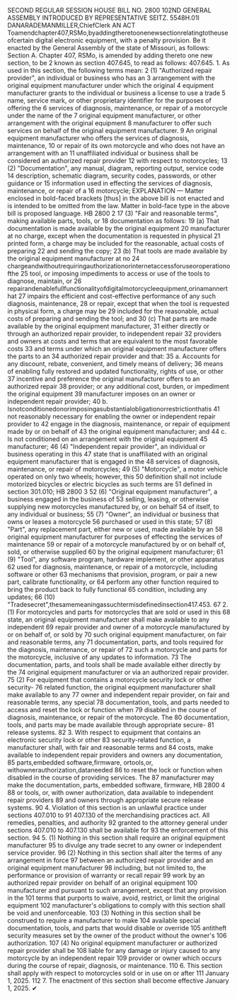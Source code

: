 SECOND REGULAR SESSION
HOUSE BILL NO. 2800
102ND GENERAL ASSEMBLY
INTRODUCED BY REPRESENTATIVE SEITZ.
5548H.01I DANARADEMANMILLER,ChiefClerk
AN ACT
Toamendchapter407,RSMo,byaddingtheretoonenewsectionrelatingtotheuseofcertain
digital electronic equipment, with a penalty provision.
Be it enacted by the General Assembly of the state of Missouri, as follows:
Section A. Chapter 407, RSMo, is amended by adding thereto one new section, to be
2 known as section 407.645, to read as follows:
407.645. 1. As used in this section, the following terms mean:
2 (1) "Authorized repair provider", an individual or business who has an
3 arrangement with the original equipment manufacturer under which the original
4 equipment manufacturer grants to the individual or business a license to use a trade
5 name, service mark, or other proprietary identifier for the purposes of offering the
6 services of diagnosis, maintenance, or repair of a motorcycle under the name of the
7 original equipment manufacturer, or other arrangement with the original equipment
8 manufacturer to offer such services on behalf of the original equipment manufacturer.
9 An original equipment manufacturer who offers the services of diagnosis, maintenance,
10 or repair of its own motorcycle and who does not have an arrangement with an
11 unaffiliated individual or business shall be considered an authorized repair provider
12 with respect to motorcycles;
13 (2) "Documentation", any manual, diagram, reporting output, service code
14 description, schematic diagram, security codes, passwords, or other guidance or
15 information used in effecting the services of diagnosis, maintenance, or repair of a
16 motorcycle;
EXPLANATION — Matter enclosed in bold-faced brackets [thus] in the above bill is not enacted and is
intended to be omitted from the law. Matter in bold-face type in the above bill is proposed language.
HB 2800 2
17 (3) "Fair and reasonable terms", making available parts, tools, or
18 documentation as follows:
19 (a) That documentation is made available by the original equipment
20 manufacturer at no charge, except when the documentation is requested in physical
21 printed form, a charge may be included for the reasonable, actual costs of preparing
22 and sending the copy;
23 (b) That tools are made available by the original equipment manufacturer at no
24 chargeandwithoutrequiringauthorizationorinternetaccessforuseoroperationofthe
25 tool, or imposing impediments to access or use of the tools to diagnose, maintain, or
26 repairandenablefullfunctionalityofdigitalmotorcycleequipment,orinamannerthat
27 impairs the efficient and cost-effective performance of any such diagnosis, maintenance,
28 or repair, except that when the tool is requested in physical form, a charge may be
29 included for the reasonable, actual costs of preparing and sending the tool; and
30 (c) That parts are made available by the original equipment manufacturer,
31 either directly or through an authorized repair provider, to independent repair
32 providers and owners at costs and terms that are equivalent to the most favorable costs
33 and terms under which an original equipment manufacturer offers the parts to an
34 authorized repair provider and that:
35 a. Accounts for any discount, rebate, convenient, and timely means of delivery;
36 means of enabling fully restored and updated functionality, rights of use, or other
37 incentive and preference the original manufacturer offers to an authorized repair
38 provider; or any additional cost, burden, or impediment the original equipment
39 manufacturer imposes on an owner or independent repair provider;
40 b. Isnotconditionedonorimposingasubstantialobligationorrestrictionthatis
41 not reasonably necessary for enabling the owner or independent repair provider to
42 engage in the diagnosis, maintenance, or repair of equipment made by or on behalf of
43 the original equipment manufacturer; and
44 c. Is not conditioned on an arrangement with the original equipment
45 manufacturer;
46 (4) "Independent repair provider", an individual or business operating in this
47 state that is unaffiliated with an original equipment manufacturer that is engaged in the
48 services of diagnosis, maintenance, or repair of motorcycles;
49 (5) "Motorcycle", a motor vehicle operated on only two wheels; however, this
50 definition shall not include motorized bicycles or electric bicycles as such terms are
51 defined in section 301.010;
HB 2800 3
52 (6) "Original equipment manufacturer", a business engaged in the business of
53 selling, leasing, or otherwise supplying new motorcycles manufactured by, or on behalf
54 of itself, to any individual or business;
55 (7) "Owner", an individual or business that owns or leases a motorcycle
56 purchased or used in this state;
57 (8) "Part", any replacement part, either new or used, made available by an
58 original equipment manufacturer for purposes of effecting the services of maintenance
59 or repair of a motorcycle manufactured by or on behalf of, sold, or otherwise supplied
60 by the original equipment manufacturer;
61 (9) "Tool", any software program, hardware implement, or other apparatus
62 used for diagnosis, maintenance, or repair of a motorcycle, including software or other
63 mechanisms that provision, program, or pair a new part, calibrate functionality, or
64 perform any other function required to bring the product back to fully functional
65 condition, including any updates;
66 (10) "Tradesecret",thesamemeaningassuchtermisdefinedinsection417.453.
67 2. (1) For motorcycles and parts for motorcycles that are sold or used in this
68 state, an original equipment manufacturer shall make available to any independent
69 repair provider and owner of a motorcycle manufactured by or on behalf of, or sold by
70 such original equipment manufacturer, on fair and reasonable terms, any
71 documentation, parts, and tools required for the diagnosis, maintenance, or repair of
72 such a motorcycle and parts for the motorcycle, inclusive of any updates to information.
73 The documentation, parts, and tools shall be made available either directly by the
74 original equipment manufacturer or via an authorized repair provider.
75 (2) For equipment that contains a motorcycle security lock or other security-
76 related function, the original equipment manufacturer shall make available to any
77 owner and independent repair provider, on fair and reasonable terms, any special
78 documentation, tools, and parts needed to access and reset the lock or function when
79 disabled in the course of diagnosis, maintenance, or repair of the motorcycle. The
80 documentation, tools, and parts may be made available through appropriate secure-
81 release systems.
82 3. With respect to equipment that contains an electronic security lock or other
83 security-related function, a manufacturer shall, with fair and reasonable terms and
84 costs, make available to independent repair providers and owners any documentation,
85 parts,embedded software,firmware, ortools,or, withownerauthorization,dataneeded
86 to reset the lock or function when disabled in the course of providing services. The
87 manufacturer may make the documentation, parts, embedded software, firmware,
HB 2800 4
88 or tools, or, with owner authorization, data available to independent repair providers
89 and owners through appropriate secure release systems.
90 4. Violation of this section is an unlawful practice under sections 407.010 to
91 407.130 of the merchandising practices act. All remedies, penalties, and authority
92 granted to the attorney general under sections 407.010 to 407.130 shall be available for
93 the enforcement of this section.
94 5. (1) Nothing in this section shall require an original equipment manufacturer
95 to divulge any trade secret to any owner or independent service provider.
96 (2) Nothing in this section shall alter the terms of any arrangement in force
97 between an authorized repair provider and an original equipment manufacturer
98 including, but not limited to, the performance or provision of warranty or recall repair
99 work by an authorized repair provider on behalf of an original equipment
100 manufacturer and pursuant to such arrangement, except that any provision in the
101 terms that purports to waive, avoid, restrict, or limit the original equipment
102 manufacturer's obligations to comply with this section shall be void and unenforceable.
103 (3) Nothing in this section shall be construed to require a manufacturer to make
104 available special documentation, tools, and parts that would disable or override
105 antitheft security measures set by the owner of the product without the owner's
106 authorization.
107 (4) No original equipment manufacturer or authorized repair provider shall be
108 liable for any damage or injury caused to any motorcycle by an independent repair
109 provider or owner which occurs during the course of repair, diagnosis, or maintenance.
110 6. This section shall apply with respect to motorcycles sold or in use on or after
111 January 1, 2025.
112 7. The enactment of this section shall become effective January 1, 2025.
✔